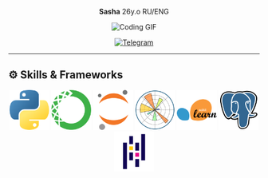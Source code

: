 <div align="center">

**Sasha** 26y.o RU/ENG

![Coding GIF](https://i.giphy.com/media/v1.Y2lkPTc5MGI3NjExazhuZnBuN3ZhcW5vYzhlaDMyMnhjcHl0cWYwbzAwZHh6YW9oNHc4ZCZlcD12MV9pbnRlcm5hbF9naWZfYnlfaWQmY3Q9Zw/g2jj9VAIBluIreVNsb/giphy.gif)

[![Telegram](https://img.shields.io/badge/Telegram-180-blue?style=flat&logo=telegram&logoColor=white)](https://t.me/ABin_98)


</div>

---

## ⚙️ **Skills & Frameworks**

<div align="center">
    <img src="images/python.png" width="80" height="80" style="display: inline-block;" />
    <img src="images/Anaconda.png" width="80" height="80" style="display: inline-block;" />
    <img src="images/Jupyter.png" width="80" height="80" style="display: inline-block;" />
    <img src="images/Matplotlib.png" width="80" height="80" style="display: inline-block;" />
    <img src="images/scikit-learn.png" width="80" height="80" style="display: inline-block;" />
    <img src="images/PostgresSQL.png" width="80" height="80" style="display: inline-block;" />
    <img src="images/Pandas.png" width="80" height="80" style="display: inline-block;" />
</div>
